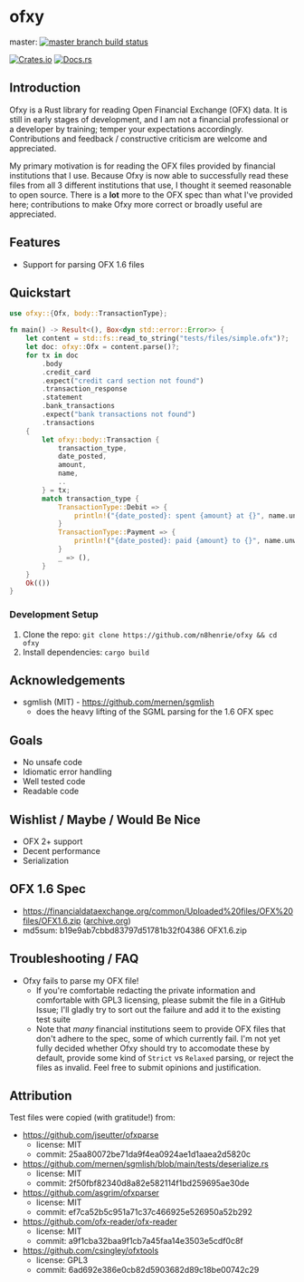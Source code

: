 # ofxy

master: [![master branch build status](https://github.com/n8henrie/ofxy/actions/workflows/build.yml/badge.svg?branch=master)](https://github.com/n8henrie/ofxy/actions/workflows/build.yml)

[![Crates.io](https://img.shields.io/crates/v/ofxy.svg)](https://crates.io/crates/ofxy)
[![Docs.rs](https://docs.rs/ofxy/badge.svg)](https://docs.rs/ofxy)

## Introduction

Ofxy is a Rust library for reading Open Financial Exchange (OFX) data.
It is still in early stages of development, and I am not a financial professional or a developer by training; temper your expectations accordingly.
Contributions and feedback / constructive criticism are welcome and appreciated.

My primary motivation is for reading the OFX files provided by financial institutions that I use.
Because Ofxy is now able to successfully read these files from all 3 different institutions that use, I thought it seemed reasonable to open source.
There is a **lot** more to the OFX spec than what I've provided here; contributions to make Ofxy more correct or broadly useful are appreciated.

## Features

- Support for parsing OFX 1.6 files

## Quickstart

```rust
use ofxy::{Ofx, body::TransactionType};

fn main() -> Result<(), Box<dyn std::error::Error>> {
    let content = std::fs::read_to_string("tests/files/simple.ofx")?;
    let doc: ofxy::Ofx = content.parse()?;
    for tx in doc
        .body
        .credit_card
        .expect("credit card section not found")
        .transaction_response
        .statement
        .bank_transactions
        .expect("bank transactions not found")
        .transactions
    {
        let ofxy::body::Transaction {
            transaction_type,
            date_posted,
            amount,
            name,
            ..
        } = tx;
        match transaction_type {
            TransactionType::Debit => {
                println!("{date_posted}: spent {amount} at {}", name.unwrap());
            }
            TransactionType::Payment => {
                println!("{date_posted}: paid {amount} to {}", name.unwrap());
            }
            _ => (),
        }
    }
    Ok(())
}
```

### Development Setup

1. Clone the repo: `git clone https://github.com/n8henrie/ofxy && cd ofxy`
2. Install dependencies: `cargo build`

## Acknowledgements

- sgmlish (MIT) - <https://github.com/mernen/sgmlish>
  - does the heavy lifting of the SGML parsing for the 1.6 OFX spec

## Goals

- No unsafe code
- Idiomatic error handling
- Well tested code
- Readable code

## Wishlist / Maybe / Would Be Nice

- OFX 2+ support
- Decent performance
- Serialization

## OFX 1.6 Spec

- <https://financialdataexchange.org/common/Uploaded%20files/OFX%20files/OFX1.6.zip> ([archive.org](https://web.archive.org/web/20221210013837/https://financialdataexchange.org/common/Uploaded%20files/OFX%20files/OFX1.6.zip))
- md5sum: b19e9ab7cbbd83797d51781b32f04386 OFX1.6.zip

## Troubleshooting / FAQ

- Ofxy fails to parse my OFX file!
  - If you're comfortable redacting the private information and comfortable with GPL3 licensing, please submit the file in a GitHub Issue; I'll gladly try to sort out the failure and add it to the existing test suite
  - Note that _many_ financial institutions seem to provide OFX files that don't adhere to the spec, some of which currently fail. I'm not yet fully decided whether Ofxy should try to accomodate these by default, provide some kind of `Strict` vs `Relaxed` parsing, or reject the files as invalid. Feel free to submit opinions and justification.

## Attribution

Test files were copied (with gratitude!) from:

- <https://github.com/jseutter/ofxparse>
  - license: MIT
  - commit: 25aa80072be71da9f4ea0924ae1d1aaea2d5820c
- <https://github.com/mernen/sgmlish/blob/main/tests/deserialize.rs>
  - license: MIT
  - commit: 2f50fbf82340d8a82e582114f1bd259695ae30de
- <https://github.com/asgrim/ofxparser>
  - license: MIT
  - commit: ef7ca52b5c951a71c37c466925e526950a52b292
- <https://github.com/ofx-reader/ofx-reader>
  - license: MIT
  - commit: a9f1cba32baa9f1cb7a45faa14e3503e5cdf0c8f
- <https://github.com/csingley/ofxtools>
  - license: GPL3
  - commit: 6ad692e386e0cb82d5903682d89c18be00742c29
